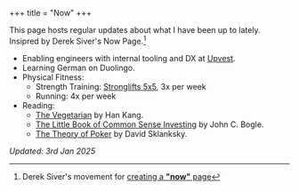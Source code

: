 +++
title = "Now"
+++

This page hosts regular updates about what I have been up to lately.
Insipred by Derek Siver's Now Page.[^1]

- Enabling engineers with internal tooling and DX at [Upvest](https://upvest.co/).
- Learning German on Duolingo.
- Physical Fitness:
  - Strength Training: [Stronglifts 5x5](https://stronglifts.com/stronglifts-5x5/workout-program/), 3x per week
  - Running: 4x per week
- Reading:
  - [The Vegetarian](https://en.wikipedia.org/wiki/The_Vegetarian?useskin=vector) by Han Kang.
  - [The Little Book of Common Sense Investing](https://en.wikipedia.org/wiki/The_Little_Book_of_Common_Sense_Investing?useskin=vector) by John C. Bogle.
  - [The Theory of Poker](https://en.wikipedia.org/wiki/The_Theory_of_Poker?useskin=vector) by David Sklanksky.

*Updated: 3rd Jan 2025*

[^1]: Derek Siver's movement for [creating a **"now"** page](https://nownownow.com/about)
